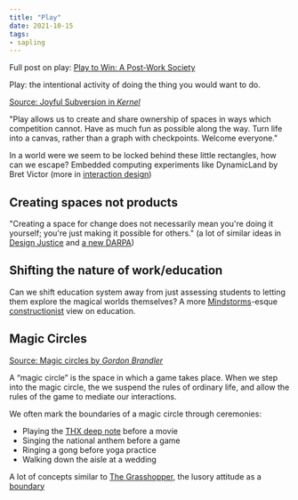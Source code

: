 ```yaml
---
title: "Play"
date: 2021-10-15
tags:
- sapling
---
```


Full post on play: [Play to Win: A Post-Work Society](posts/play.md)

Play: the intentional activity of doing the thing you would want to do. 

[Source: Joyful Subversion in *Kernel*](https://kernel.community/en/learn/module-1/joyful-subversion)

"Play allows us to create and share ownership of spaces in ways which competition cannot. Have as much fun as possible along the way. Turn life into a canvas, rather than a graph with checkpoints. Welcome everyone."

In a world were we seem to be locked behind these little rectangles, how can we escape? Embedded computing experiments like DynamicLand by Bret Victor (more in [interaction design](thoughts/interaction%20design.md))

## Creating spaces not products
"Creating a space for change does not necessarily mean you're doing it yourself; you're just making it possible for others." (a lot of similar ideas in [Design Justice](thoughts/Design%20Justice.md) and [a new DARPA](thoughts/new%20DARPA.md))

## Shifting the nature of work/education
Can we shift education system away from just assessing students to letting them explore the magical worlds themselves? A more [Mindstorms](thoughts/Mindstorms.md)-esque [constructionist](thoughts/constructionist.md) view on education.

## Magic Circles
[Source: Magic circles by *Gordon Brandler*](https://subconscious.substack.com/p/magic-circles)

A “magic circle” is the space in which a game takes place. When we step into the magic circle, the we suspend the rules of ordinary life, and allow the rules of the game to mediate our interactions.

We often mark the boundaries of a magic circle through ceremonies:
-   Playing the [THX deep note](https://www.youtube.com/watch?v=uYMpMcmpfkI) before a movie
-   Singing the national anthem before a game
-   Ringing a gong before yoga practice
-   Walking down the aisle at a wedding

A lot of concepts similar to [The Grasshopper](thoughts/The%20Grasshopper.md), the lusory attitude as a [boundary](thoughts/boundary%20object.md)